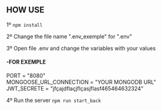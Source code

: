 ## HOW USE

1º `npm install`

2º Change the file name ".env_exemple" for ".env"

3º Open file .env and change the variables with your values

#### -FOR EXEMPLE
PORT = "8080" <br>
MONGOOSE_URL_CONNECTION = "YOUR MONGODB URL"  <br>
JWT_SECRETE = "jfçajdflaçjflçasjflasf465464632324"

4º Run the server
`npm run start_back`

